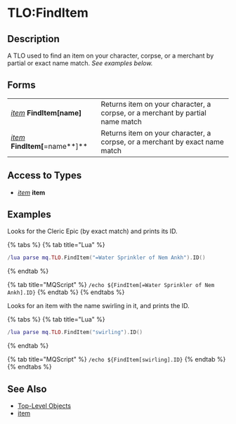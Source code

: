 # TLO:FindItem

## Description

A TLO used to find an item on your character, corpse, or a merchant by partial or exact name match.   _See examples below._

## Forms

|  |  |
| :--- | :--- |
| [_item_](../data-types/datatype-item.md) **FindItem[**name**]** | Returns item on your character, a corpse, or a merchant by partial name match |
| [_item_](../data-types/datatype-item.md) **FindItem[**=name**]** | Returns item on your character, a corpse, or a merchant by exact name match |

## Access to Types

* [_item_](../data-types/datatype-item.md) **item**

## Examples

Looks for the Cleric Epic (by exact match) and prints its ID.

{% tabs %}
{% tab title="Lua" %}
```lua
/lua parse mq.TLO.FindItem("=Water Sprinkler of Nem Ankh").ID()
```
{% endtab %}

{% tab title="MQScript" %}
`/echo ${FindItem[=Water Sprinkler of Nem Ankh].ID}`
{% endtab %}
{% endtabs %}

Looks for an item with the name swirling in it, and prints the ID.

{% tabs %}
{% tab title="Lua" %}
```lua
/lua parse mq.TLO.FindItem("swirling").ID()
```
{% endtab %}

{% tab title="MQScript" %}
`/echo ${FindItem[swirling].ID}`
{% endtab %}
{% endtabs %}



## See Also

* [Top-Level Objects](./)
* [item](../data-types/datatype-item.md)

